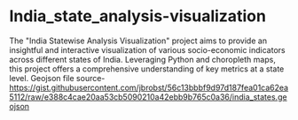 # India_state_analysis-visualization
The "India Statewise Analysis Visualization" project aims to provide an insightful and interactive visualization of various socio-economic indicators across different states of India. Leveraging Python and choropleth maps, this project offers a comprehensive understanding of key metrics at a state level.
Geojson file source- https://gist.githubusercontent.com/jbrobst/56c13bbbf9d97d187fea01ca62ea5112/raw/e388c4cae20aa53cb5090210a42ebb9b765c0a36/india_states.geojson
